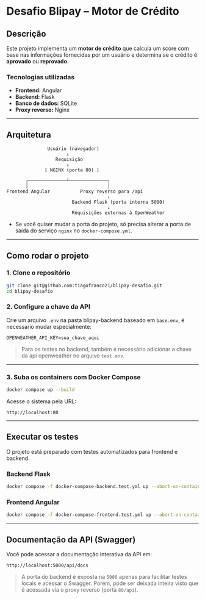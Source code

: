 # Desafio Blipay – Motor de Crédito

## Descrição

Este projeto implementa um **motor de crédito** que calcula um score com base nas informações fornecidas por um usuário e determina se o crédito é **aprovado** ou **reprovado**.

### Tecnologias utilizadas

- **Frontend:** Angular
- **Backend:** Flask
- **Banco de dados:** SQLite
- **Proxy reverso:** Nginx

---

## Arquitetura

```plaintext
               Usuário (navegador)
                      ↓
                  Requisição
                      ↓
              [ NGINX (porta 80) ]

       ┌──────────────┴──────────────┐
       │                             │
Frontend Angular           Proxy reverso para /api
                                     ↓
                        Backend Flask (porta interna 5000)
                                     ↓
                        Requisições externas à OpenWeather
```

- Se você quiser mudar a porta do projeto, só precisa alterar a porta de saída do serviço `nginx` no `docker-compose.yml`.

---

## Como rodar o projeto

### 1. Clone o repositório

```bash
git clone git@github.com:tiagofranco21/blipay-desafio.git
cd blipay-desafio
```

### 2. Configure a chave da API

Crie um arquivo `.env` na pasta blipay-backend baseado em `base.env`, é necessario mudar especialmente:

```env
OPENWEATHER_API_KEY=sua_chave_aqui
```

> Para os testes no backend, também é necessário adicionar a chave da api openweather no arquivo `test.env`.

---

### 3. Suba os containers com Docker Compose

```bash
docker compose up --build
```

Acesse o sistema pela URL:

```
http://localhost:80
```

---

## Executar os testes

O projeto está preparado com testes automatizados para frontend e backend.

### Backend Flask

```bash
docker compose -f docker-compose-backend.test.yml up --abort-on-container-exit --exit-code-from backend-tests --remove-orphans
```

### Frontend Angular

```bash
docker compose -f docker-compose-frontend.test.yml up --abort-on-container-exit --exit-code-from frontend-tests --remove-orphans
```

---

## Documentação da API (Swagger)

Você pode acessar a documentação interativa da API em:

```
http://localhost:5000/api/docs
```

> A porta do backend é exposta na `5000` apenas para facilitar testes locais e acessar o Swagger. Porém, pode ser deixada inteira visto que é acessada via o proxy reverso (porta `80/api`).
